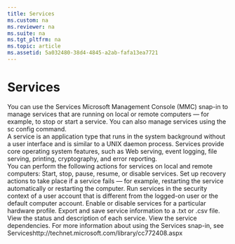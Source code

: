 ```yaml
---
title: Services
ms.custom: na
ms.reviewer: na
ms.suite: na
ms.tgt_pltfrm: na
ms.topic: article
ms.assetid: 5a032480-38d4-4845-a2ab-fafa13ea7721
---
```

# Services
<?xml version="1.0" encoding="utf-8"?>
<developerConceptualDocument xmlns="http://ddue.schemas.microsoft.com/authoring/2003/5" xmlns:xlink="http://www.w3.org/1999/xlink" xmlns:xsi="http://www.w3.org/2001/XMLSchema-instance" xsi:schemaLocation="http://ddue.schemas.microsoft.com/authoring/2003/5 http://dduestorage.blob.core.windows.net/ddueschema/developer.xsd">
  <introduction>
    <para>You can use the Services Microsoft Management Console (MMC) snap-in to manage services that are running on local or remote computers — for example, to stop or start a service. You can also manage services using the <system>sc config</system> command.</para>
  </introduction>
  <section>
    <title>What is a service?</title>
    <content>
      <para>A service is an application type that runs in the system background without a user interface and is similar to a UNIX daemon process. Services provide core operating system features, such as Web serving, event logging, file serving, printing, cryptography, and error reporting.</para>
    </content>
  </section>
  <section>
    <title>What can I do with the Services snap-in?</title>
    <content>
      <para>You can perform the following actions for services on local and remote computers:</para>
      <list class="bullet">
        <listItem>
          <para>Start, stop, pause, resume, or disable services.</para>
        </listItem>
        <listItem>
          <para>Set up recovery actions to take place if a service fails — for example, restarting the service automatically or restarting the computer.</para>
        </listItem>
        <listItem>
          <para>Run services in the security context of a user account that is different from the logged-on user or the default computer account.</para>
        </listItem>
        <listItem>
          <para>Enable or disable services for a particular hardware profile.</para>
        </listItem>
        <listItem>
          <para>Export and save service information to a .txt or .csv file.</para>
        </listItem>
        <listItem>
          <para>View the status and description of each service.</para>
        </listItem>
        <listItem>
          <para>View the service dependencies.</para>
        </listItem>
      </list>
      <para>For more information about using the Services snap-in, see <externalLink><linkText>Services</linkText><linkUri>http://technet.microsoft.com/library/cc772408.aspx</linkUri></externalLink></para>
    </content>
  </section>
  <relatedTopics />
</developerConceptualDocument>